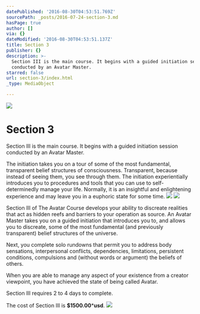 ```yaml
---
datePublished: '2016-08-30T04:53:51.769Z'
sourcePath: _posts/2016-07-24-section-3.md
hasPage: true
author: []
via: {}
dateModified: '2016-08-30T04:53:51.137Z'
title: Section 3
publisher: {}
description: >-
  Section III is the main course. It begins with a guided initiation session
  conducted by an Avatar Master.
starred: false
url: section-3/index.html
_type: MediaObject

---
```

![](https://the-grid-user-content.s3-us-west-2.amazonaws.com/8d6aa82b-0dfb-4ab8-b37a-83b16d1ae294.jpg)

# Section 3

Section III is the main course. It begins with a guided initiation session conducted by an Avatar Master.

The initiation takes you on a tour of some of the most fundamental, transparent belief structures of consciousness. Transparent, because instead of seeing them, you see through them. The initiation experientially introduces you to procedures and tools that you can use to self-determinedly manage your life. Normally, it is an insightful and enlightening experience and may leave you in a euphoric state for some time.
![](https://the-grid-user-content.s3-us-west-2.amazonaws.com/32887d9b-d70e-481d-9644-1f98c4d29417.jpg)
![](https://the-grid-user-content.s3-us-west-2.amazonaws.com/24219842-e5a1-4291-bbec-621716033438.jpg)

Section III of The Avatar Course develops your ability to discreate realities that act as hidden reefs and barriers to your operation as source. An Avatar Master takes you on a guided initiation that introduces you to, and allows you to discreate, some of the most fundamental (and previously transparent) belief structures of the universe.

Next, you complete solo rundowns that permit you to address body sensations, interpersonal conflicts, dependencies, limitations, persistent conditions, compulsions and (without words or argument) the beliefs of others.

When you are able to manage any aspect of your existence from a creator viewpoint, you have achieved the state of being called Avatar.

Section III requires 2 to 4 days to complete.

The cost of Section III is **$1500.00**\***usd**.
![](https://the-grid-user-content.s3-us-west-2.amazonaws.com/cdf023bb-8662-4696-a090-af0cb4189a7f.jpg)
